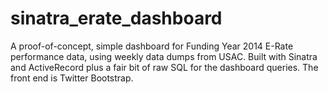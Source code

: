 sinatra_erate_dashboard
=======================

A proof-of-concept, simple dashboard for Funding Year 2014 E-Rate performance data, using weekly data dumps from USAC. Built with Sinatra and ActiveRecord plus a fair bit of raw SQL for the dashboard queries.  The front end is Twitter Bootstrap. 
